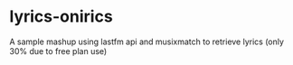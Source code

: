 # lyrics-onirics
A sample mashup using lastfm api and musixmatch to retrieve lyrics (only 30% due to free plan use)
